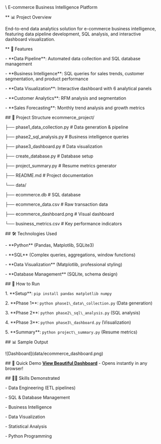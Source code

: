 \ E-commerce Business Intelligence Platform



\** 📊 Project Overview

End-to-end data analytics solution for e-commerce business intelligence, featuring data pipeline development, SQL analysis, and interactive dashboard visualization.



\** 🚀 Features

\- \*\*Data Pipeline\*\*: Automated data collection and SQL database management

\- \*\*Business Intelligence\*\*: SQL queries for sales trends, customer segmentation, and product performance

\- \*\*Data Visualization\*\*: Interactive dashboard with 6 analytical panels

\- \*\*Customer Analytics\*\*: RFM analysis and segmentation

\- \*\*Sales Forecasting\*\*: Monthly trend analysis and growth metrics



\## 📁 Project Structure
ecommerce\_project/

├── phase1\_data\_collection.py # Data generation \& pipeline

├── phase2\_sql\_analysis.py # Business intelligence queries

├── phase3\_dashboard.py # Data visualization

├── create\_database.py # Database setup

├── project\_summary.py # Resume metrics generator

├── README.md # Project documentation

└── data/

├── ecommerce.db # SQL database

├── ecommerce\_data.csv # Raw transaction data

├── ecommerce\_dashboard.png # Visual dashboard

└── business\_metrics.csv # Key performance indicators



\## 🛠️ Technologies Used

\- \*\*Python\*\* (Pandas, Matplotlib, SQLite3)

\- \*\*SQL\*\* (Complex queries, aggregations, window functions)

\- \*\*Data Visualization\*\* (Matplotlib, professional styling)

\- \*\*Database Management\*\* (SQLite, schema design)



\## 🚀 How to Run

1\. \*\*Setup\*\*: `pip install pandas matplotlib numpy`

2\. \*\*Phase 1\*\*: `python phase1\_data\_collection.py` (Data generation)

3\. \*\*Phase 2\*\*: `python phase2\_sql\_analysis.py` (SQL analysis)

4\. \*\*Phase 3\*\*: `python phase3\_dashboard.py` (Visualization)

5\. \*\*Summary\*\*: `python project\_summary.py` (Resume metrics)



\## 📊 Sample Output

!\[Dashboard](data/ecommerce\_dashboard.png)

\## 🎯 Quick Demo
**[View Beautiful Dashboard](beautiful_dashboard.html)** - Opens instantly in any browser!

\## 👨‍💻 Skills Demonstrated

\- Data Engineering (ETL pipelines)

\- SQL \& Database Management

\- Business Intelligence

\- Data Visualization

\- Statistical Analysis

\- Python Programming

